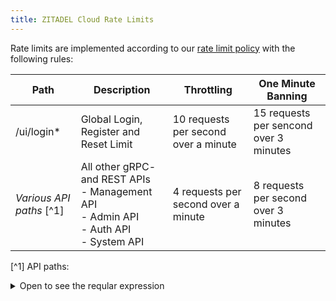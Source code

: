 ```yaml
---
title: ZITADEL Cloud Rate Limits
---
```


Rate limits are implemented according to our
[rate limit policy](/docs/legal/rate-limit-policy.md) with the following rules:

| Path                     | Description                                                                                         | Throttling                           | One Minute Banning                     |
| ------------------------ | --------------------------------------------------------------------------------------------------- | ------------------------------------ | -------------------------------------- |
| /ui/login\*              | Global Login, Register and Reset Limit                                                              | 10 requests per second over a minute | 15 requests per sencond over 3 minutes |
| _Various API paths_ [^1] | All other gRPC- and REST APIs<br/> - Management API<br/>- Admin API<br/>- Auth API<br/>- System API | 4 requests per second over a minute  | 8 requests per second over 3 minutes   |

[^1] API paths:

<details>
    <summary>Open to see the reqular expression</summary>
    <pre>
/system/v[0-9]+/.*|/auth/v[0-9]+/.|/admin/v[0-9]+/.|/management/v[0-9]+/.*|zitadel\.system\.v[0-9]+\.SystemService/.*|zitadel\.admin\.v[0-9]+\.AdminService/.*|zitadel\.auth\.v[0-9]+\.AuthService/.*|zitadel\.management\.v[0-9]+\.ManagementService/.*
    </pre>
</details>
